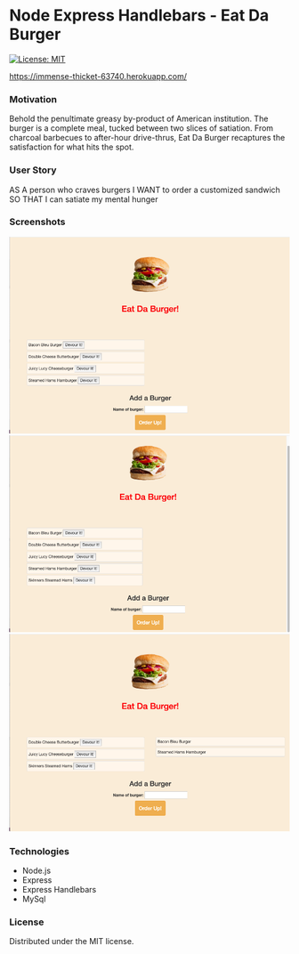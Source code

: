 # Node Express Handlebars - Eat Da Burger
[![License: MIT](https://img.shields.io/badge/License-MIT-yellow.svg)](https://opensource.org/licenses/MIT)

https://immense-thicket-63740.herokuapp.com/

### Motivation

Behold the penultimate greasy by-product of American institution. The burger is a complete meal, tucked between two slices of satiation. From charcoal barbecues to after-hour drive-thrus, Eat Da Burger recaptures the satisfaction for what hits the spot.

### User Story

AS A person who craves burgers
I WANT to order a customized sandwich
SO THAT I can satiate my mental hunger

### Screenshots 

![Screenshot of home page.](public/assets/img/eat1.png)
![Screenshot of added burger.](public/assets/img/eat2.png)
![Screenshot of devoured burgers.](public/assets/img/eat3.png)

### Technologies

* Node.js
* Express
* Express Handlebars
* MySql
  
### License

Distributed under the MIT license.

